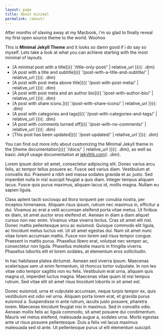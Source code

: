 ```yaml
---
layout: page
title: About minimal
permalink: /about/
---
```


After months of slaving away at my Macbook, i'm so glad to finally reveal my first open source theme to the world. Woohoo

This is <b>Minimal Jekyll Theme</b> and it looks so damn good if i do say so myself.
Lets take a look at what you can achieve starting with the most minimal of layouts.
- [A minimal post with a title]({{ '/title-only-post/' | relative_url }}){: .dim}
- [A post with a title and subtitle]({{ '/post-with-a-title-and-subtitle/' | relative_url }}){: .dim}
- [A post with post meta above title]({{ '/post-with-post-meta/' | relative_url }}){: .dim}
- [A post with post meta and an author bio]({{ '/post-with-author-bio/' | relative_url }}){: .dim}
- [A post with share icons.]({{ '/post-with-share-icons/' | relative_url }}){: .dim}
- [A post with categories and tags]({{ '/post-with-categories-and-tags/' | relative_url }}){: .dim}
- [A post with comments turned off]({{ '/post-with-no-comments/' | relative_url }}){: .dim}
- [This post has been updated]({{ '/post-updated/' | relative_url }}){: .dim}

You can find out more info about customizing the Minimal Jekyll theme in the [theme documentation]({{ '/docs/' | relative_url }}){: .dim}, as well as basic Jekyll usage documentation at [jekyllrb.com](http://jekyllrb.com/){: .dim}.


Lorem ipsum dolor sit amet, consectetur adipiscing elit. Donec varius arcu felis, ac tempor tellus posuere ac. Fusce sed varius diam. Vestibulum at convallis dui. Praesent a nibh sed massa sodales gravida et ac justo. Sed imperdiet nulla in nisl suscipit feugiat a quis diam. Integer tempus aliquam lacus. Fusce quis purus maximus, aliquam lacus id, mollis magna. Nullam eu sapien ligula.

Class aptent taciti sociosqu ad litora torquent per conubia nostra, per inceptos himenaeos. Aliquam risus ipsum, rutrum nec maximus in, efficitur a dui. Vivamus ac erat a velit accumsan eleifend porta vitae metus. Ut finibus ex diam, sit amet auctor eros eleifend et. Aenean in diam a diam aliquet cursus non nec enim. Vivamus vitae viverra lectus. Cras sit amet elit nisl. Donec mattis pellentesque arcu ac euismod. Quisque commodo elit ligula, ac tincidunt metus luctus vel. Ut sit amet egestas dui. Nam sit amet nunc vitae lorem accumsan mattis. Fusce non lorem sed risus tempor congue. Praesent in mattis purus. Phasellus libero erat, volutpat nec semper ac, consectetur non ligula. Phasellus molestie mauris in fringilla viverra. Phasellus lobortis elit et lorem sodales, at elementum eros sollicitudin.

In hac habitasse platea dictumst. Aenean sed viverra ipsum. Maecenas scelerisque sem ut enim fermentum, id rhoncus tortor vulputate. In non leo vitae odio tempor sagittis non eu felis. Vestibulum erat urna, aliquam quis magna ut, imperdiet luctus magna. Maecenas vitae quam id nisi tempus rutrum. Sed vitae elit sit amet risus tincidunt lobortis in sit amet est.

Donec euismod, urna et vulputate accumsan, neque turpis tempor ex, quis vestibulum est odio vel urna. Aliquam porta lorem erat, et gravida purus euismod a. Suspendisse in ante rutrum, iaculis justo posuere, pharetra lorem. Maecenas tincidunt feugiat nisi in maximus. Sed in convallis odio. Aenean mollis felis ac ligula commodo, sit amet posuere dui condimentum. Mauris vel metus eleifend, malesuada augue a, sodales urna. Morbi egestas ante ut risus posuere pellentesque. Duis a felis vel lacus maximus malesuada sed id ante. Ut pellentesque purus ut elit elementum suscipit.
